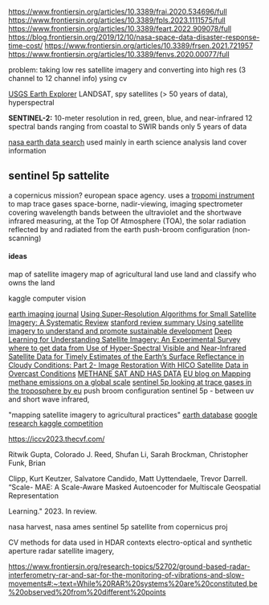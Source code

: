 https://www.frontiersin.org/articles/10.3389/frai.2020.534696/full
https://www.frontiersin.org/articles/10.3389/fpls.2023.1111575/full
https://www.frontiersin.org/articles/10.3389/feart.2022.909078/full
https://blog.frontiersin.org/2019/12/10/nasa-space-data-disaster-response-time-cost/
https://www.frontiersin.org/articles/10.3389/frsen.2021.721957
https://www.frontiersin.org/articles/10.3389/fenvs.2020.00077/full



problem: taking low res satellite imagery and converting into high res (3 channel to 12 channel info) ysing cv



[USGS Earth Explorer](https://earthexplorer.usgs.gov/)
LANDSAT, spy satellites (> 50 years of data), hyperspectral 

**SENTINEL-2:**  10-meter resolution in red, green, blue, and near-infrared
12 spectral bands ranging from coastal to SWIR bands
only 5 years of data


[nasa earth data search](https://search.earthdata.nasa.gov/)
used mainly in earth science analysis
land cover information



## sentinel 5p sattelite
a copernicus mission? european space agency. 
uses a [tropomi instrument](https://www.tropomi.eu/) to map trace gases
	space-borne, nadir-viewing, imaging spectrometer covering wavelength bands between the ultraviolet and the shortwave infrared
	measuring, at the Top Of Atmosphere (TOA), the solar radiation reflected by and radiated from the earth
	push-broom configuration (non-scanning)





#### ideas
map of satellite imagery
map of agricultural land use 
	land and classify who owns the land

kaggle computer vision



[earth imaging journal](https://eijournal.com/)
[Using Super-Resolution Algorithms for Small Satellite Imagery: A Systematic Review](https://ieeexplore.ieee.org/document/9757881)
[stanford review summary Using satellite imagery to understand and promote sustainable development](https://web.stanford.edu/~mburke/papers/BurkeDriscollLobellErmon_2021.pdf)
[Deep Learning for Understanding Satellite Imagery: An Experimental Survey](https://www.frontiersin.org/articles/10.3389/frai.2020.534696/full)
[where to get data from ](https://gisgeography.com/free-satellite-imagery-data-list/)
[Use of Hyper-Spectral Visible and Near-Infrared Satellite Data for Timely Estimates of the Earth’s Surface Reflectance in Cloudy Conditions: Part 2- Image Restoration With HICO Satellite Data in Overcast Conditions](https://www.frontiersin.org/articles/10.3389/frsen.2021.721957/full)
[METHANE SAT AND HAS DATA](https://www.methanesat.org/)
[EU blog on Mapping methane emissions on a global scale](https://www.esa.int/Applications/Observing_the_Earth/Copernicus/Sentinel-5P/Mapping_methane_emissions_on_a_global_scale)
[sentinel 5p looking at trace gases in the troposphere by eu](https://www.esa.int/Applications/Observing_the_Earth/Copernicus/Sentinel-5P)
	push broom configuration
sentinel 5p - between uv and short wave infrared, 

"mapping satellite imagery to agricultural practices"
[earth database](https://search.earthdata.nasa.gov/search?lat=27.68985033841981&long=20.2939453125&zoom=5)
[google research kaggle competition](https://www.kaggle.com/competitions/google-research-identify-contrails-reduce-global-warming/discussion/430618)

https://iccv2023.thecvf.com/



Ritwik Gupta, Colorado J. Reed, Shufan Li, Sarah Brockman, Christopher Funk, Brian

Clipp, Kurt Keutzer, Salvatore Candido, Matt Uyttendaele, Trevor Darrell. “Scale-
MAE: A Scale-Aware Masked Autoencoder for Multiscale Geospatial Representation

Learning." 2023. In review.


nasa harvest, nasa ames
sentinel 5p satellite from copernicus proj

CV methods for data used in HDAR contexts
	electro-optical and synthetic
aperture radar satellite imagery,

https://www.frontiersin.org/research-topics/52702/ground-based-radar-interferometry-rar-and-sar-for-the-monitoring-of-vibrations-and-slow-movements#:~:text=While%20RAR%20systems%20are%20constituted,be%20observed%20from%20different%20points